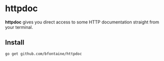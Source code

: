 # httpdoc

**httpdoc** gives you direct access to some HTTP documentation straight from
your terminal.

## Install

    go get github.com/bfontaine/httpdoc
